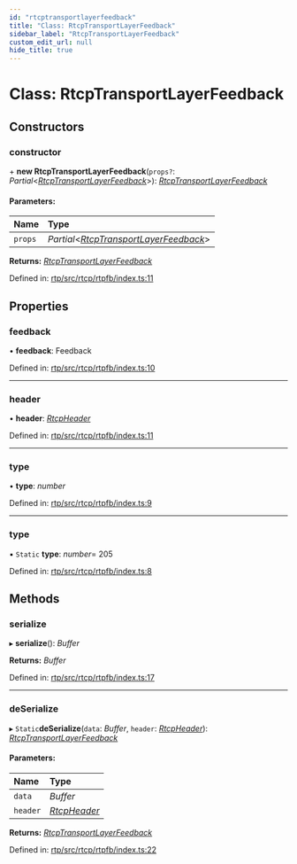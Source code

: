 ```yaml
---
id: "rtcptransportlayerfeedback"
title: "Class: RtcpTransportLayerFeedback"
sidebar_label: "RtcpTransportLayerFeedback"
custom_edit_url: null
hide_title: true
---
```


# Class: RtcpTransportLayerFeedback

## Constructors

### constructor

\+ **new RtcpTransportLayerFeedback**(`props?`: *Partial*<[*RtcpTransportLayerFeedback*](rtcptransportlayerfeedback.md)\>): [*RtcpTransportLayerFeedback*](rtcptransportlayerfeedback.md)

#### Parameters:

Name | Type |
:------ | :------ |
`props` | *Partial*<[*RtcpTransportLayerFeedback*](rtcptransportlayerfeedback.md)\> |

**Returns:** [*RtcpTransportLayerFeedback*](rtcptransportlayerfeedback.md)

Defined in: [rtp/src/rtcp/rtpfb/index.ts:11](https://github.com/shinyoshiaki/werift-webrtc/blob/ea933e6/packages/rtp/src/rtcp/rtpfb/index.ts#L11)

## Properties

### feedback

• **feedback**: Feedback

Defined in: [rtp/src/rtcp/rtpfb/index.ts:10](https://github.com/shinyoshiaki/werift-webrtc/blob/ea933e6/packages/rtp/src/rtcp/rtpfb/index.ts#L10)

___

### header

• **header**: [*RtcpHeader*](rtcpheader.md)

Defined in: [rtp/src/rtcp/rtpfb/index.ts:11](https://github.com/shinyoshiaki/werift-webrtc/blob/ea933e6/packages/rtp/src/rtcp/rtpfb/index.ts#L11)

___

### type

• **type**: *number*

Defined in: [rtp/src/rtcp/rtpfb/index.ts:9](https://github.com/shinyoshiaki/werift-webrtc/blob/ea933e6/packages/rtp/src/rtcp/rtpfb/index.ts#L9)

___

### type

▪ `Static` **type**: *number*= 205

Defined in: [rtp/src/rtcp/rtpfb/index.ts:8](https://github.com/shinyoshiaki/werift-webrtc/blob/ea933e6/packages/rtp/src/rtcp/rtpfb/index.ts#L8)

## Methods

### serialize

▸ **serialize**(): *Buffer*

**Returns:** *Buffer*

Defined in: [rtp/src/rtcp/rtpfb/index.ts:17](https://github.com/shinyoshiaki/werift-webrtc/blob/ea933e6/packages/rtp/src/rtcp/rtpfb/index.ts#L17)

___

### deSerialize

▸ `Static`**deSerialize**(`data`: *Buffer*, `header`: [*RtcpHeader*](rtcpheader.md)): [*RtcpTransportLayerFeedback*](rtcptransportlayerfeedback.md)

#### Parameters:

Name | Type |
:------ | :------ |
`data` | *Buffer* |
`header` | [*RtcpHeader*](rtcpheader.md) |

**Returns:** [*RtcpTransportLayerFeedback*](rtcptransportlayerfeedback.md)

Defined in: [rtp/src/rtcp/rtpfb/index.ts:22](https://github.com/shinyoshiaki/werift-webrtc/blob/ea933e6/packages/rtp/src/rtcp/rtpfb/index.ts#L22)
